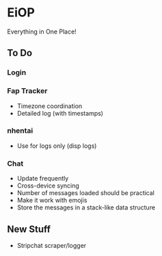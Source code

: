 # EiOP
Everything in One Place!

## To Do
### Login

### Fap Tracker
- Timezone coordination
- Detailed log (with timestamps)

### nhentai
- Use for logs only (disp logs)

### Chat
- Update frequently
- Cross-device syncing
- Number of messages loaded should be practical
- Make it work with emojis
- Store the messages in a stack-like data structure

## New Stuff
- Stripchat scraper/logger
